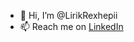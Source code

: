 - 👋 Hi, I’m @LirikRexhepii
- 📫 Reach me on [LinkedIn](https://www.linkedin.com/in/lirik-rexhepi-700511240/)

<!---
LirikRexhepii/LirikRexhepii is a ✨ special ✨ repository because its `README.md` (this file) appears on your GitHub profile.
You can click the Preview link to take a look at your changes.
--->
